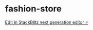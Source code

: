 # fashion-store

[Edit in StackBlitz next generation editor ⚡️](https://stackblitz.com/~/github.com/solothink/fashion-store)